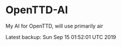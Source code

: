 # OpenTTD-AI
My AI for OpenTTD, will use primarily air

Latest backup: Sun Sep 15 01:52:01 UTC 2019
